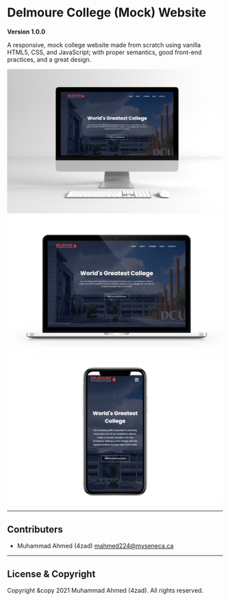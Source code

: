 # Delmoure College (Mock) Website

**Version 1.0.0**

A responsive, mock college website made from scratch using vanilla HTML5, CSS, and JavaScript; with proper semantics, good front-end practices, and a great design. 



![Getting Started](markdown-files/iMac.png)
![Getting Started](markdown-files/MAcbook.png)
![Getting Started](markdown-files/iPhone.png)



---
## Contributers

- Muhammad Ahmed (4zad) <mahmed224@myseneca.ca>



---
## License & Copyright

Copyright &copy 2021 Muhammad Ahmed (4zad).
All rights reserved.